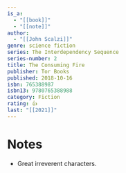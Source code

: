 ```yaml
---
is_a:
  - "[[book]]"
  - "[[note]]"
author:
  - "[[John Scalzi]]"
genre: science fiction
series: The Interdependency Sequence
series-number: 2
title: The Consuming Fire
publisher: Tor Books
published: 2018-10-16
isbn: 765388987
isbn13: 9780765388988
category: Fiction
rating: 👍
last: "[[2021]]"
---
```

# Notes
- Great irreverent characters.
